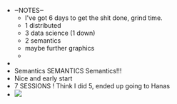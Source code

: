 - ‒NOTES‒ 
    - I've got 6 days to get the shit done, grind time.
    - 1 distributed
    - 3 data science (1 down) 
    - 2 semantics 
    - maybe further graphics
    - 
- 
- Semantics SEMANTICS Semantics!!! 
- Nice and early start
- 7 SESSIONS ! Think I did 5, ended up going to Hanas
- ![](local://C:/Users/malac/remnote/Malachy_O'Connor/files/XjUxH3iT4-ESBuGc6_7FnnUPICRQD7yRHcyJhho8L0s1viSK0_2YYq5_9sx4KG5XKB8TLDoNGMid4An9y2XnJv8Jv7Qf4f6szKTTlBBf6MMzm2XPbodAIMbJwgeVRVLR.png) 
